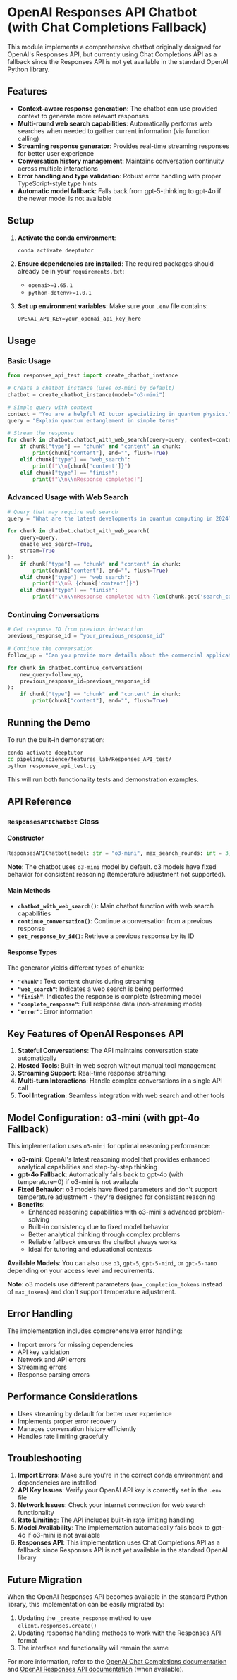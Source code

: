 # OpenAI Responses API Chatbot (with Chat Completions Fallback)

This module implements a comprehensive chatbot originally designed for OpenAI's Responses API, but currently using Chat Completions API as a fallback since the Responses API is not yet available in the standard OpenAI Python library.

## Features

- **Context-aware response generation**: The chatbot can use provided context to generate more relevant responses
- **Multi-round web search capabilities**: Automatically performs web searches when needed to gather current information (via function calling)
- **Streaming response generator**: Provides real-time streaming responses for better user experience
- **Conversation history management**: Maintains conversation continuity across multiple interactions
- **Error handling and type validation**: Robust error handling with proper TypeScript-style type hints
- **Automatic model fallback**: Falls back from gpt-5-thinking to gpt-4o if the newer model is not available

## Setup

1. **Activate the conda environment**:
   ```bash
   conda activate deeptutor
   ```

2. **Ensure dependencies are installed**:
   The required packages should already be in your `requirements.txt`:
   - `openai>=1.65.1`
   - `python-dotenv>=1.0.1`

3. **Set up environment variables**:
   Make sure your `.env` file contains:
   ```
   OPENAI_API_KEY=your_openai_api_key_here
   ```

## Usage

### Basic Usage

```python
from responsee_api_test import create_chatbot_instance

# Create a chatbot instance (uses o3-mini by default)
chatbot = create_chatbot_instance(model="o3-mini")

# Simple query with context
context = "You are a helpful AI tutor specializing in quantum physics."
query = "Explain quantum entanglement in simple terms"

# Stream the response
for chunk in chatbot.chatbot_with_web_search(query=query, context=context, stream=True):
    if chunk["type"] == "chunk" and "content" in chunk:
        print(chunk["content"], end="", flush=True)
    elif chunk["type"] == "web_search":
        print(f"\\n{chunk['content']}")
    elif chunk["type"] == "finish":
        print(f"\\n\\nResponse completed!")
```

### Advanced Usage with Web Search

```python
# Query that may require web search
query = "What are the latest developments in quantum computing in 2024?"

for chunk in chatbot.chatbot_with_web_search(
    query=query, 
    enable_web_search=True,
    stream=True
):
    if chunk["type"] == "chunk" and "content" in chunk:
        print(chunk["content"], end="", flush=True)
    elif chunk["type"] == "web_search":
        print(f"\\n🔍 {chunk['content']}")
    elif chunk["type"] == "finish":
        print(f"\\n\\nResponse completed with {len(chunk.get('search_calls', []))} web searches")
```

### Continuing Conversations

```python
# Get response ID from previous interaction
previous_response_id = "your_previous_response_id"

# Continue the conversation
follow_up = "Can you provide more details about the commercial applications?"

for chunk in chatbot.continue_conversation(
    new_query=follow_up,
    previous_response_id=previous_response_id
):
    if chunk["type"] == "chunk" and "content" in chunk:
        print(chunk["content"], end="", flush=True)
```

## Running the Demo

To run the built-in demonstration:

```bash
conda activate deeptutor
cd pipeline/science/features_lab/Responses_API_test/
python responsee_api_test.py
```

This will run both functionality tests and demonstration examples.

## API Reference

### `ResponsesAPIChatbot` Class

#### Constructor
```python
ResponsesAPIChatbot(model: str = "o3-mini", max_search_rounds: int = 3)
```

**Note**: The chatbot uses `o3-mini` model by default. o3 models have fixed behavior for consistent reasoning (temperature adjustment not supported).

#### Main Methods

- **`chatbot_with_web_search()`**: Main chatbot function with web search capabilities
- **`continue_conversation()`**: Continue a conversation from a previous response
- **`get_response_by_id()`**: Retrieve a previous response by its ID

#### Response Types

The generator yields different types of chunks:

- **`"chunk"`**: Text content chunks during streaming
- **`"web_search"`**: Indicates a web search is being performed
- **`"finish"`**: Indicates the response is complete (streaming mode)
- **`"complete_response"`**: Full response data (non-streaming mode)
- **`"error"`**: Error information

## Key Features of OpenAI Responses API

1. **Stateful Conversations**: The API maintains conversation state automatically
2. **Hosted Tools**: Built-in web search without manual tool management
3. **Streaming Support**: Real-time response streaming
4. **Multi-turn Interactions**: Handle complex conversations in a single API call
5. **Tool Integration**: Seamless integration with web search and other tools

## Model Configuration: o3-mini (with gpt-4o Fallback)

This implementation uses `o3-mini` for optimal reasoning performance:

- **o3-mini**: OpenAI's latest reasoning model that provides enhanced analytical capabilities and step-by-step thinking
- **gpt-4o Fallback**: Automatically falls back to gpt-4o (with temperature=0) if o3-mini is not available
- **Fixed Behavior**: o3 models have fixed parameters and don't support temperature adjustment - they're designed for consistent reasoning
- **Benefits**:
  - Enhanced reasoning capabilities with o3-mini's advanced problem-solving
  - Built-in consistency due to fixed model behavior
  - Better analytical thinking through complex problems
  - Reliable fallback ensures the chatbot always works
  - Ideal for tutoring and educational contexts

**Available Models**: You can also use `o3`, `gpt-5`, `gpt-5-mini`, or `gpt-5-nano` depending on your access level and requirements.

**Note**: o3 models use different parameters (`max_completion_tokens` instead of `max_tokens`) and don't support temperature adjustment.

## Error Handling

The implementation includes comprehensive error handling:

- Import errors for missing dependencies
- API key validation
- Network and API errors
- Streaming errors
- Response parsing errors

## Performance Considerations

- Uses streaming by default for better user experience
- Implements proper error recovery
- Manages conversation history efficiently
- Handles rate limiting gracefully

## Troubleshooting

1. **Import Errors**: Make sure you're in the correct conda environment and dependencies are installed
2. **API Key Issues**: Verify your OpenAI API key is correctly set in the `.env` file
3. **Network Issues**: Check your internet connection for web search functionality
4. **Rate Limiting**: The API includes built-in rate limiting handling
5. **Model Availability**: The implementation automatically falls back to gpt-4o if o3-mini is not available
6. **Responses API**: This implementation uses Chat Completions API as a fallback since Responses API is not yet available in the standard OpenAI library

## Future Migration

When the OpenAI Responses API becomes available in the standard Python library, this implementation can be easily migrated by:
1. Updating the `_create_response` method to use `client.responses.create()`
2. Updating response handling methods to work with the Responses API format
3. The interface and functionality will remain the same

For more information, refer to the [OpenAI Chat Completions documentation](https://platform.openai.com/docs/api-reference/chat) and [OpenAI Responses API documentation](https://platform.openai.com/docs/api-reference/responses) (when available).
